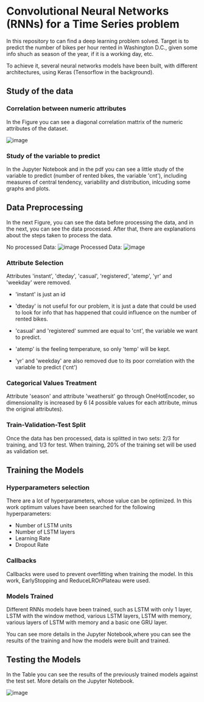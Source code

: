 # Convolutional Neural Networks (RNNs) for a Time Series problem
In this repository to can find a deep learning problem solved. Target is to predict the number of bikes per hour rented in Washington D.C., given some info shuch as season of the year, if it is a working day, etc.

To achieve it, several neural networks models have been built, with different architectures, using Keras (Tensorflow in the background).

## Study of the data

### Correlation between numeric attributes
In the Figure you can see a diagonal correlation mattrix of the numeric attributes of the dataset.

![image](https://github.com/jorgerebe/RNNs-Bike-Sharing-Prediction/assets/48808378/1f2563d7-63d8-49c6-a2d1-4a3e77109879)


### Study of the variable to predict

In the Jupyter Notebook and in the pdf you can see a little study of the variable to predict (number of rented bikes, the variable 'cnt'), including measures of central tendency, variability and distribution, inlcuding some graphs and plots.

## Data Preprocessing

In the next Figure, you can see the data before processing the data, and in the next, you can see the data processed. After that, there are explanations about the steps taken to process the data.

No processed Data:
![image](https://github.com/jorgerebe/RNNs-Bike-Sharing-Prediction/assets/48808378/e37ee0d8-1ad7-4735-94a6-0b3480abb122)
Processed Data:
![image](https://github.com/jorgerebe/RNNs-Bike-Sharing-Prediction/assets/48808378/881ddc6c-4993-4810-98c1-41d206385ae4)


### Attribute Selection

Attributes 'instant', 'dteday', 'casual', 'registered', 'atemp', 'yr' and 'weekday' were removed. 

- 'instant' is just an id

- 'dteday' is not useful for our problem, it is just a date that could be used to look for info that has happened that could influence on the number of rented bikes.

- 'casual' and 'registered' summed are equal to 'cnt', the variable we want to predict.

- 'atemp' is the feeling temperature, so only 'temp' will be kept.

- 'yr' and 'weekday' are also removed due to its poor correlation with the variable to predict ('cnt')


### Categorical Values Treatment

Attribute 'season' and attribute 'weathersit' go through OneHotEncoder, so dimensionality is increased by 6 (4 possible values for each attribute, minus the original attributes).

### Train-Validation-Test Split

Once the data has ben processed, data is splitted in two sets: 2/3 for training, and 1/3 for test. When training, 20% of the training set will be used as validation set.

## Training the Models

### Hyperparameters selection

There are a lot of hyperparameters, whose value can be optimized. In this work optimum values have been searched for the following hyperparameters:

- Number of LSTM units
- Number of LSTM layers
- Learning Rate
- Dropout Rate

### Callbacks

Callbacks were used to prevent overfitting when training the model. In this work, EarlyStopping and ReduceLROnPlateau were used.

### Models Trained

Different RNNs models have been trained, such as LSTM with only 1 layer, LSTM with the window method, various LSTM layers, LSTM with memory, various layers of LSTM with memory and a basic one GRU layer.

You can see more details in the Jupyter Notebook,where you can see the results of the training and how the models were built and trained.


## Testing the Models

In the Table you can see the results of the previously trained models against the test set. More details on the Jupyter Notebook.

![image](https://github.com/jorgerebe/RNNs-Bike-Sharing-Prediction/assets/48808378/3b74d905-1b17-4926-b8a5-05f53be4d669)
